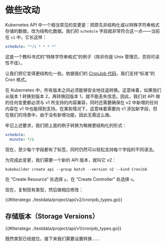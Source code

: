 # 做些改动

Kubernetes API 中一个相当常见的变更是：把原先非结构化或以特殊字符串格式存储的数据，改为结构化数据。我们的 `schedule` 字段就非常符合这一点——当前在 `v1` 中，它长这样：

```yaml
schedule: "*/1 * * * *"
```

这是一个教科书式的“特殊字符串格式”的例子（除非你是 Unix 管理员，否则可读性不佳）。

让我们把它变得更结构化一些。依据我们的 [CronJob 代码][cronjob-sched-code]，我们支持“标准”的 Cron 格式。

在 Kubernetes 中，所有版本之间必须能够安全地往返转换。这意味着，如果我们从版本 1 转换到版本 2，再转换回版本 1，就不能丢失信息。因此，我们对 API 做的任何变更都必须与 v1 所支持的内容兼容，同时还需要确保在 v2 中新增的任何内容在 v1 中也能得到支持。在某些情况下，这意味着需要向 v1 添加新字段，但在我们的场景中，由于没有新增功能，因此无需这么做。

牢记上述要求，我们把上面的例子转换为略微更结构化的形式：

```yaml
schedule:
  minute: */1
```

现在，至少每个字段都有了标签，同时仍然可以轻松支持每个字段的不同语法。

为完成此变更，我们需要一个新的 API 版本，就叫它 v2：

```shell
kubebuilder create api --group batch --version v2 --kind CronJob
```

在 “Create Resource” 处选择 `y`，在 “Create Controller” 处选择 `n`。

现在，复制现有类型，然后做相应修改：

{{#literatego ./testdata/project/api/v2/cronjob_types.go}}

## 存储版本（Storage Versions）

{{#literatego ./testdata/project/api/v1/cronjob_types.go}}

既然类型已经就位，接下来我们需要设置转换……

[cronjob-sched-code]: ./multiversion-tutorial/testdata/project/api/v2/cronjob_types.go "CronJob Code"
